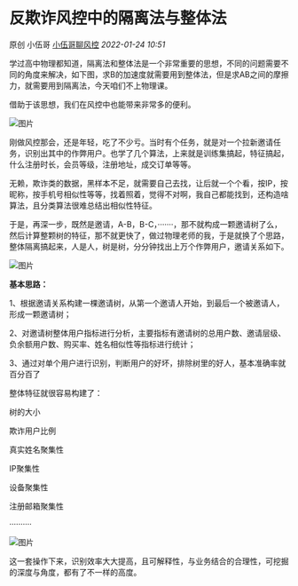 # 反欺诈风控中的隔离法与整体法

原创 小伍哥 [小伍哥聊风控](javascript:void(0);) *2022-01-24 10:51*

学过高中物理都知道，隔离法和整体法是一个非常重要的思想，不同的问题需要不同的角度来解决，如下图，求B的加速度就需要用到整体法，但是求AB之间的摩擦力，就需要用到隔离法，今天咱们不上物理课。

借助于该思想，我们在风控中也能带来非常多的便利。

![图片](https://mmbiz.qpic.cn/mmbiz_png/EBka0dZichywJdACicew9iaDuKnvejshoSsA2qxib9viagPVUZ3Z3M0l4Nibico6kZIMNBAiazicpYlEXFtRybzbxcSiaIiaQ/640?wx_fmt=png&tp=wxpic&wxfrom=5&wx_lazy=1&wx_co=1)

刚做风控那会，还是年轻，吃了不少亏。当时有个任务，就是对一个拉新邀请任务，识别出其中的作弊用户。也学了几个算法，上来就是训练集搞起，特征搞起，什么注册时长，会员等级，注册地址，成交订单等等。

无赖，欺诈类的数据，黑样本不足，就需要自己去找，让后就一个个看，按IP，按昵称，按手机号相似性等等，找着照着，觉得不对啊，我自己都能找到，还构造啥算法，且分类算法很难总结出相似性特征。

于是，再深一步，既然是邀请，A-B，B-C，·······，那不就构成一颗邀请树了么，然后计算整颗树的特征，那不就更快了，做过物理老师的我，于是就换了个思路，整体隔离搞起来，人是人，树是树，分分钟找出上万个作弊用户，邀请关系如下。

![图片](https://mmbiz.qpic.cn/mmbiz_png/EBka0dZichywJdACicew9iaDuKnvejshoSsicoUajoL6oJwUicLsoUYOsGviaTrHjHdSMM1yCPVS7Re2Oy5ic9lsUEX5A/640?wx_fmt=png&tp=wxpic&wxfrom=5&wx_lazy=1&wx_co=1)

 

**基本思路：**

1、根据邀请关系构建一棵邀请树，从第一个邀请人开始，到最后一个被邀请人，形成一颗邀请树；



2、对邀请树整体用户指标进行分析，主要指标有邀请树的总用户数、邀请层级、负余额用户数、购买率、姓名相似性等指标进行统计；



3、通过对单个用户进行识别，判断用户的好坏，排除树里的好人，基本准确率就百分百了

 

整体特征就很容易构建了：

树的大小

欺诈用户比例

真实姓名聚集性

IP聚集性

设备聚集性

注册邮箱聚集性

··········

![图片](https://mmbiz.qpic.cn/mmbiz_png/EBka0dZichywJdACicew9iaDuKnvejshoSsNh3t8lKkCV9d5Q80mOyu4BvsuzdkpkAlMzML8DdMsaMSGNQXYjNWfQ/640?wx_fmt=png&tp=wxpic&wxfrom=5&wx_lazy=1&wx_co=1)

这一套操作下来，识别效率大大提高，且可解释性，与业务结合的合理性，可挖掘的深度与角度，都有了不一样的高度。